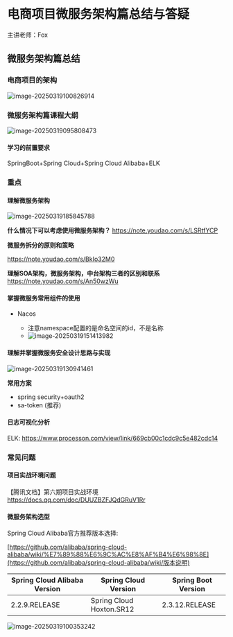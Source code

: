 # 电商项目微服务架构篇总结与答疑

主讲老师：Fox



## 微服务架构篇总结

### 电商项目的架构

![image-20250319100826914](C:\Users\图灵\AppData\Roaming\Typora\typora-user-images\image-20250319100826914.png)

### 微服务架构篇课程大纲

![image-20250319095808473](C:\Users\图灵\AppData\Roaming\Typora\typora-user-images\image-20250319095808473.png)

#### 学习的前置要求

SpringBoot+Spring Cloud+Spring Cloud Alibaba+ELK



### 重点

#### 理解微服务架构

![image-20250319185845788](C:\Users\图灵\AppData\Roaming\Typora\typora-user-images\image-20250319185845788.png)

**什么情况下可以考虑使用微服务架构？**
https://note.youdao.com/s/LSRtfYCP

**微服务拆分的原则和策略**

https://note.youdao.com/s/BkIo32M0

**理解SOA架构，微服务架构，中台架构三者的区别和联系**
https://note.youdao.com/s/An50wzWu



#### 掌握微服务常用组件的使用

- Nacos

  - 注意namespace配置的是命名空间的id，不是名称
  - ![image-20250319151413982](C:\Users\图灵\AppData\Roaming\Typora\typora-user-images\image-20250319151413982.png)

  

#### 理解并掌握微服务安全设计思路与实现

![image-20250319130941461](C:\Users\图灵\AppData\Roaming\Typora\typora-user-images\image-20250319130941461.png)

**常用方案**

- spring security+oauth2
- sa-token (推荐)



#### 日志可视化分析

ELK: https://www.processon.com/view/link/669cb00c1cdc9c5e482cdc14



### 常见问题

#### 项目实战环境问题

【腾讯文档】第六期项目实战环境 https://docs.qq.com/doc/DUUZBZFJQdGRuV1Rr

#### 微服务架构选型

Spring Cloud Alibaba官方推荐版本选择:

[https://github.com/alibaba/spring-cloud-alibaba/wiki/%E7%89%88%E6%9C%AC%E8%AF%B4%E6%98%8E](https://github.com/alibaba/spring-cloud-alibaba/wiki/版本说明)

| Spring Cloud Alibaba Version | Spring Cloud Version     | Spring Boot Version |
| ---------------------------- | ------------------------ | ------------------- |
| 2.2.9.RELEASE                | Spring Cloud Hoxton.SR12 | 2.3.12.RELEASE      |

![image-20250319100353242](C:\Users\图灵\AppData\Roaming\Typora\typora-user-images\image-20250319100353242.png)